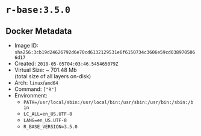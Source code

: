 # `r-base:3.5.0`

## Docker Metadata

- Image ID: `sha256:3cb19d24626792d6e70cd6132129531e6f6150734c3606e59cd0389705066d17`
- Created: `2018-05-05T04:03:46.545465079Z`
- Virtual Size: ~ 701.48 Mb  
  (total size of all layers on-disk)
- Arch: `linux`/`amd64`
- Command: `["R"]`
- Environment:
  - `PATH=/usr/local/sbin:/usr/local/bin:/usr/sbin:/usr/bin:/sbin:/bin`
  - `LC_ALL=en_US.UTF-8`
  - `LANG=en_US.UTF-8`
  - `R_BASE_VERSION=3.5.0`

